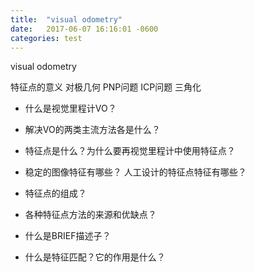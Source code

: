 ```yaml
---
title:  "visual odometry"
date:   2017-06-07 16:16:01 -0600
categories: test
---
```


visual odometry

特征点的意义
对极几何
PNP问题
ICP问题
三角化


* 什么是视觉里程计VO？

* 解决VO的两类主流方法各是什么？

* 特征点是什么？为什么要再视觉里程计中使用特征点？

* 稳定的图像特征有哪些？ 人工设计的特征点特征有哪些？

* 特征点的组成？

* 各种特征点方法的来源和优缺点？

* 什么是BRIEF描述子？


* 什么是特征匹配？它的作用是什么？
